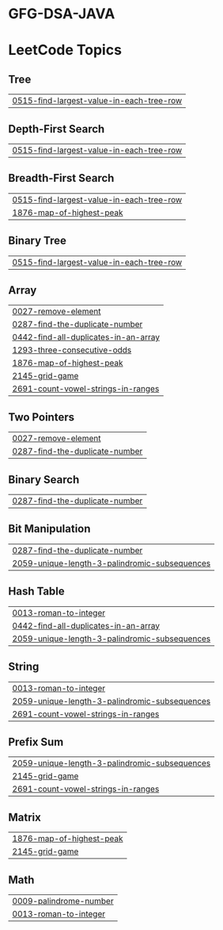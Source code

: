# GFG-DSA-JAVA
<!---LeetCode Topics Start-->
# LeetCode Topics
## Tree
|  |
| ------- |
| [0515-find-largest-value-in-each-tree-row](https://github.com/shefalijain1311/GFG-DSA-JAVA/tree/master/0515-find-largest-value-in-each-tree-row) |
## Depth-First Search
|  |
| ------- |
| [0515-find-largest-value-in-each-tree-row](https://github.com/shefalijain1311/GFG-DSA-JAVA/tree/master/0515-find-largest-value-in-each-tree-row) |
## Breadth-First Search
|  |
| ------- |
| [0515-find-largest-value-in-each-tree-row](https://github.com/shefalijain1311/GFG-DSA-JAVA/tree/master/0515-find-largest-value-in-each-tree-row) |
| [1876-map-of-highest-peak](https://github.com/shefalijain1311/GFG-DSA-JAVA/tree/master/1876-map-of-highest-peak) |
## Binary Tree
|  |
| ------- |
| [0515-find-largest-value-in-each-tree-row](https://github.com/shefalijain1311/GFG-DSA-JAVA/tree/master/0515-find-largest-value-in-each-tree-row) |
## Array
|  |
| ------- |
| [0027-remove-element](https://github.com/shefalijain1311/GFG-DSA-JAVA/tree/master/0027-remove-element) |
| [0287-find-the-duplicate-number](https://github.com/shefalijain1311/GFG-DSA-JAVA/tree/master/0287-find-the-duplicate-number) |
| [0442-find-all-duplicates-in-an-array](https://github.com/shefalijain1311/GFG-DSA-JAVA/tree/master/0442-find-all-duplicates-in-an-array) |
| [1293-three-consecutive-odds](https://github.com/shefalijain1311/GFG-DSA-JAVA/tree/master/1293-three-consecutive-odds) |
| [1876-map-of-highest-peak](https://github.com/shefalijain1311/GFG-DSA-JAVA/tree/master/1876-map-of-highest-peak) |
| [2145-grid-game](https://github.com/shefalijain1311/GFG-DSA-JAVA/tree/master/2145-grid-game) |
| [2691-count-vowel-strings-in-ranges](https://github.com/shefalijain1311/GFG-DSA-JAVA/tree/master/2691-count-vowel-strings-in-ranges) |
## Two Pointers
|  |
| ------- |
| [0027-remove-element](https://github.com/shefalijain1311/GFG-DSA-JAVA/tree/master/0027-remove-element) |
| [0287-find-the-duplicate-number](https://github.com/shefalijain1311/GFG-DSA-JAVA/tree/master/0287-find-the-duplicate-number) |
## Binary Search
|  |
| ------- |
| [0287-find-the-duplicate-number](https://github.com/shefalijain1311/GFG-DSA-JAVA/tree/master/0287-find-the-duplicate-number) |
## Bit Manipulation
|  |
| ------- |
| [0287-find-the-duplicate-number](https://github.com/shefalijain1311/GFG-DSA-JAVA/tree/master/0287-find-the-duplicate-number) |
| [2059-unique-length-3-palindromic-subsequences](https://github.com/shefalijain1311/GFG-DSA-JAVA/tree/master/2059-unique-length-3-palindromic-subsequences) |
## Hash Table
|  |
| ------- |
| [0013-roman-to-integer](https://github.com/shefalijain1311/GFG-DSA-JAVA/tree/master/0013-roman-to-integer) |
| [0442-find-all-duplicates-in-an-array](https://github.com/shefalijain1311/GFG-DSA-JAVA/tree/master/0442-find-all-duplicates-in-an-array) |
| [2059-unique-length-3-palindromic-subsequences](https://github.com/shefalijain1311/GFG-DSA-JAVA/tree/master/2059-unique-length-3-palindromic-subsequences) |
## String
|  |
| ------- |
| [0013-roman-to-integer](https://github.com/shefalijain1311/GFG-DSA-JAVA/tree/master/0013-roman-to-integer) |
| [2059-unique-length-3-palindromic-subsequences](https://github.com/shefalijain1311/GFG-DSA-JAVA/tree/master/2059-unique-length-3-palindromic-subsequences) |
| [2691-count-vowel-strings-in-ranges](https://github.com/shefalijain1311/GFG-DSA-JAVA/tree/master/2691-count-vowel-strings-in-ranges) |
## Prefix Sum
|  |
| ------- |
| [2059-unique-length-3-palindromic-subsequences](https://github.com/shefalijain1311/GFG-DSA-JAVA/tree/master/2059-unique-length-3-palindromic-subsequences) |
| [2145-grid-game](https://github.com/shefalijain1311/GFG-DSA-JAVA/tree/master/2145-grid-game) |
| [2691-count-vowel-strings-in-ranges](https://github.com/shefalijain1311/GFG-DSA-JAVA/tree/master/2691-count-vowel-strings-in-ranges) |
## Matrix
|  |
| ------- |
| [1876-map-of-highest-peak](https://github.com/shefalijain1311/GFG-DSA-JAVA/tree/master/1876-map-of-highest-peak) |
| [2145-grid-game](https://github.com/shefalijain1311/GFG-DSA-JAVA/tree/master/2145-grid-game) |
## Math
|  |
| ------- |
| [0009-palindrome-number](https://github.com/shefalijain1311/GFG-DSA-JAVA/tree/master/0009-palindrome-number) |
| [0013-roman-to-integer](https://github.com/shefalijain1311/GFG-DSA-JAVA/tree/master/0013-roman-to-integer) |
<!---LeetCode Topics End-->